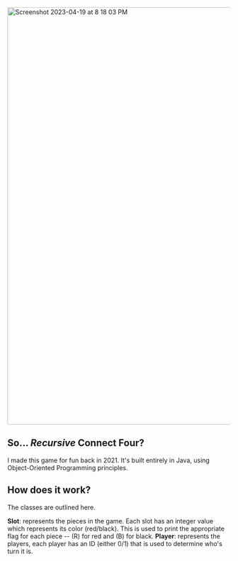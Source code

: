 <img width="940" alt="Screenshot 2023-04-19 at 8 18 03 PM" src="https://user-images.githubusercontent.com/97604329/233249630-d8b1c30c-8756-4c30-9679-c2cff8dc0285.png">

## So... *Recursive* Connect Four?
I made this game for fun back in 2021. It's built entirely in Java, using Object-Oriented Programming principles.

## How does it work?
The classes are outlined here.

**Slot**: represents the pieces in the game. Each slot has an integer value which represents its color (red/black). This is used to print the appropriate flag for each piece -- (R) for red and (B) for black.
**Player**: represents the players, each player has an ID (either 0/1) that is used to determine who's turn it is.


